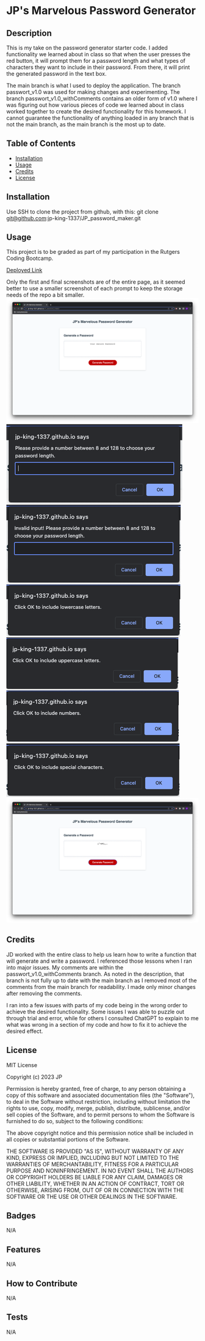# JP's Marvelous Password Generator

## Description

This is my take on the password generator starter code. I added functionality we learned about in class so that when the user presses the red button, it will prompt them for a password length and what types of characters they want to include in their password. From there, it will print the generated password in the text box.

The main branch is what I used to deploy the application. The branch passwort_v1.0 was used for making changes and experimenting. The branch passwort_v1.0_withComments contains an older form of v1.0 where I was figuring out how various pieces of code we learned about in class worked together to create the desired functionality for this homework. I cannot guarantee the functionality of anything loaded in any branch that is not the main branch, as the main branch is the most up to date.

## Table of Contents

- [Installation](#installation)
- [Usage](#usage)
- [Credits](#credits)
- [License](#license)

## Installation

Use SSH to clone the project from github, with this:
git clone git@github.com:jp-king-1337/JP_password_maker.git

## Usage

This project is to be graded as part of my participation in the Rutgers Coding Bootcamp.

[Deployed Link](https://jp-king-1337.github.io/JP_password_maker/)

Only the first and final screenshots are of the entire page, as it seemed better to use a smaller screenshot of each prompt to keep the storage needs of the repo a bit smaller.
![initial view to the page](https://github.com/jp-king-1337/JP_password_maker/blob/main/screenshots/Screenshot%202023-06-01%20at%2010.12.15%20PM.png?raw=true)
![first box requesting a number between 8 and 128 to set character length of the generated password](https://github.com/jp-king-1337/JP_password_maker/blob/main/screenshots/Screenshot%202023-06-01%20at%2010.12.44%20PM.png?raw=true)
![second box which only appears if user enters an invalid number in the first box](https://github.com/jp-king-1337/JP_password_maker/blob/main/screenshots/Screenshot%202023-06-01%20at%2010.12.54%20PM.png?raw=true)
![third box confirming inclusion of lowercase letters](https://github.com/jp-king-1337/JP_password_maker/blob/main/screenshots/Screenshot%202023-06-01%20at%2010.13.05%20PM.png?raw=true)
![fourth box confirming inclusion of uppercase letters](https://github.com/jp-king-1337/JP_password_maker/blob/main/screenshots/Screenshot%202023-06-01%20at%2010.13.16%20PM.png?raw=true)
![fifth box confirming inclusion of numbers](https://github.com/jp-king-1337/JP_password_maker/blob/main/screenshots/Screenshot%202023-06-01%20at%2010.13.26%20PM.png?raw=true)
![sixth box confirming inclusion of special characters](https://github.com/jp-king-1337/JP_password_maker/blob/main/screenshots/Screenshot%202023-06-01%20at%2010.13.43%20PM.png?raw=true)
![final view of the page with generated password inside the text box](https://github.com/jp-king-1337/JP_password_maker/blob/main/screenshots/Screenshot%202023-06-01%20at%2010.13.49%20PM.png?raw=true)

## Credits

JD worked with the entire class to help us learn how to write a function that will generate and write a password. I referenced those lessons when I ran into major issues. My comments are within the passwort_v1.0_withComments branch. As noted in the description, that branch is not fully up to date with the main branch as I removed most of the comments from the main branch for readability. I made only minor changes after removing the comments.

I ran into a few issues with parts of my code being in the wrong order to achieve the desired functionality. Some issues I was able to puzzle out through trial and error, while for others I consulted ChatGPT to explain to me what was wrong in a section of my code and how to fix it to achieve the desired effect.

## License

MIT License

Copyright (c) 2023 JP

Permission is hereby granted, free of charge, to any person obtaining a copy
of this software and associated documentation files (the "Software"), to deal
in the Software without restriction, including without limitation the rights
to use, copy, modify, merge, publish, distribute, sublicense, and/or sell
copies of the Software, and to permit persons to whom the Software is
furnished to do so, subject to the following conditions:

The above copyright notice and this permission notice shall be included in all
copies or substantial portions of the Software.

THE SOFTWARE IS PROVIDED "AS IS", WITHOUT WARRANTY OF ANY KIND, EXPRESS OR
IMPLIED, INCLUDING BUT NOT LIMITED TO THE WARRANTIES OF MERCHANTABILITY,
FITNESS FOR A PARTICULAR PURPOSE AND NONINFRINGEMENT. IN NO EVENT SHALL THE
AUTHORS OR COPYRIGHT HOLDERS BE LIABLE FOR ANY CLAIM, DAMAGES OR OTHER
LIABILITY, WHETHER IN AN ACTION OF CONTRACT, TORT OR OTHERWISE, ARISING FROM,
OUT OF OR IN CONNECTION WITH THE SOFTWARE OR THE USE OR OTHER DEALINGS IN THE
SOFTWARE.

## Badges

N/A

## Features

N/A

## How to Contribute

N/A

## Tests

N/A
